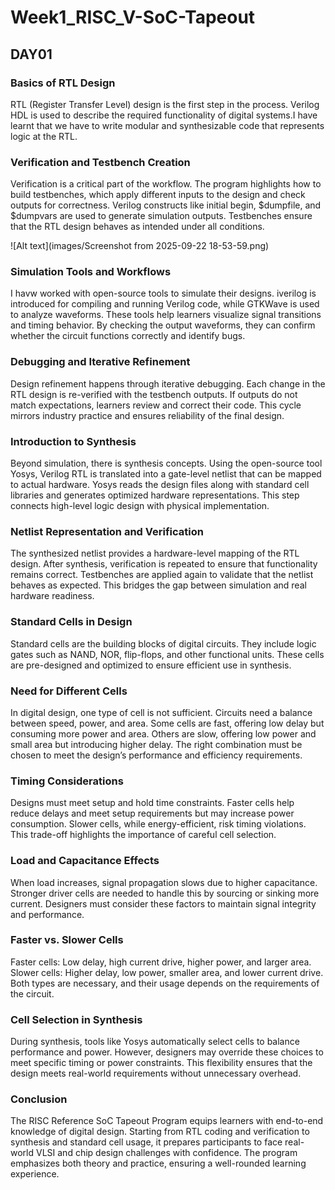 # Week1_RISC_V-SoC-Tapeout
## DAY01
### Basics of RTL Design
RTL (Register Transfer Level) design is the first step in the process. Verilog HDL is used to describe the required functionality of digital systems.I have learnt that we have to write modular and synthesizable code that represents logic at the RTL.

### Verification and Testbench Creation
Verification is a critical part of the workflow. The program highlights how to build testbenches, which apply different inputs to the design and check outputs for correctness. Verilog constructs like initial begin, $dumpfile, and $dumpvars are used to generate simulation outputs. Testbenches ensure that the RTL design behaves as intended under all conditions.


![Alt text](images/Screenshot from 2025-09-22 18-53-59.png)
### Simulation Tools and Workflows
I havw worked with open-source tools to simulate their designs. iverilog is introduced for compiling and running Verilog code, while GTKWave is used to analyze waveforms. These tools help learners visualize signal transitions and timing behavior. By checking the output waveforms, they can confirm whether the circuit functions correctly and identify bugs.

### Debugging and Iterative Refinement

Design refinement happens through iterative debugging. Each change in the RTL design is re-verified with the testbench outputs. If outputs do not match expectations, learners review and correct their code. This cycle mirrors industry practice and ensures reliability of the final design.

### Introduction to Synthesis
Beyond simulation, there is synthesis concepts. Using the open-source tool Yosys, Verilog RTL is translated into a gate-level netlist that can be mapped to actual hardware. Yosys reads the design files along with standard cell libraries and generates optimized hardware representations. This step connects high-level logic design with physical implementation.

### Netlist Representation and Verification
The synthesized netlist provides a hardware-level mapping of the RTL design. After synthesis, verification is repeated to ensure that functionality remains correct. Testbenches are applied again to validate that the netlist behaves as expected. This bridges the gap between simulation and real hardware readiness.

### Standard Cells in Design
Standard cells are the building blocks of digital circuits. They include logic gates such as NAND, NOR, flip-flops, and other functional units. These cells are pre-designed and optimized to ensure efficient use in synthesis.

### Need for Different Cells
In digital design, one type of cell is not sufficient. Circuits need a balance between speed, power, and area.
Some cells are fast, offering low delay but consuming more power and area.
Others are slow, offering low power and small area but introducing higher delay.
The right combination must be chosen to meet the design’s performance and efficiency requirements.

### Timing Considerations
Designs must meet setup and hold time constraints. Faster cells help reduce delays and meet setup requirements but may increase power consumption. Slower cells, while energy-efficient, risk timing violations. This trade-off highlights the importance of careful cell selection.

### Load and Capacitance Effects
When load increases, signal propagation slows due to higher capacitance. Stronger driver cells are needed to handle this by sourcing or sinking more current. Designers must consider these factors to maintain signal integrity and performance.

### Faster vs. Slower Cells
Faster cells: Low delay, high current drive, higher power, and larger area.
Slower cells: Higher delay, low power, smaller area, and lower current drive.
Both types are necessary, and their usage depends on the requirements of the circuit.

### Cell Selection in Synthesis
During synthesis, tools like Yosys automatically select cells to balance performance and power. However, designers may override these choices to meet specific timing or power constraints. This flexibility ensures that the design meets real-world requirements without unnecessary overhead.

### Conclusion

The RISC Reference SoC Tapeout Program equips learners with end-to-end knowledge of digital design. Starting from RTL coding and verification to synthesis and standard cell usage, it prepares participants to face real-world VLSI and chip design challenges with confidence. The program emphasizes both theory and practice, ensuring a well-rounded learning experience.
